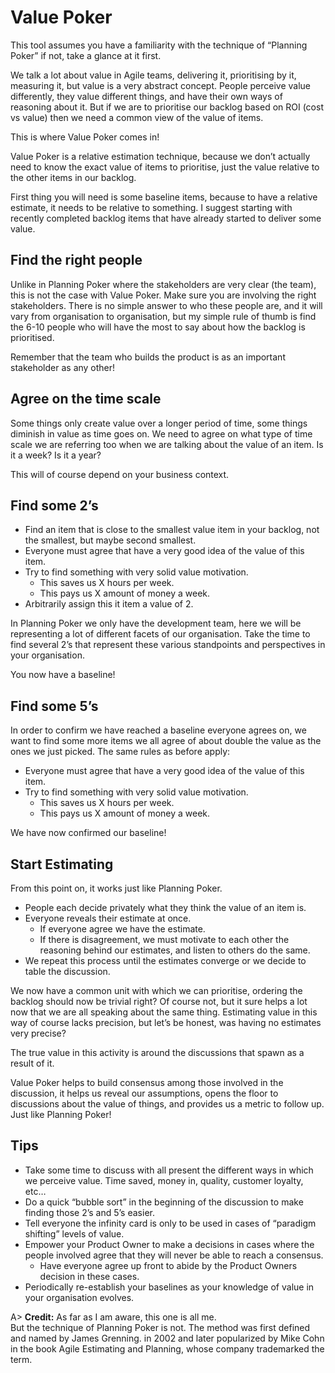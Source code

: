 # Value Poker

This tool assumes you have a familiarity with the technique of “Planning Poker” if not, take a glance at it first.

We talk a lot about value in Agile teams, delivering it, prioritising by it, measuring it, but value is a very abstract concept. People perceive value differently, they value different things, and have their own ways of reasoning about it. But if we are to prioritise our backlog based on ROI (cost vs value) then we need a common view of the value of items.

This is where Value Poker comes in!

Value Poker is a relative estimation technique, because we don’t actually need to know the exact value of items to prioritise, just the value relative to the other items in our backlog. 

First thing you will need is some baseline items, because to have a relative estimate, it needs to be relative to something. I suggest starting with recently completed backlog items that have already started to deliver some value.

## Find the right people

Unlike in Planning Poker where the stakeholders are very clear (the team), this is not the case with Value Poker. Make sure you are involving the right stakeholders. There is no simple answer to who these people are, and it will vary from organisation to organisation, but my simple rule of thumb is find the 6-10 people who will have the most to say about how the backlog is prioritised.

Remember that the team who builds the product is as an important stakeholder as any other!

## Agree on the time scale

Some things only create value over a longer period of time, some things diminish in value as time goes on. We need to agree on what type of time scale we are referring too when we are talking about the value of an item. Is it a week? Is it a year?

This will of course depend on your business context.

## Find some 2’s

- Find an item that is close to the smallest value item in your backlog, not the smallest, but maybe second smallest.
- Everyone must agree that have a very good idea of the value of this item.
- Try to find something with very solid value motivation.
  * This saves us X hours per week.
  * This pays us X amount of money a week.
- Arbitrarily assign this it item a value of 2.

In Planning Poker we only have the development team, here we will be representing a lot of different facets of our organisation. Take the time to find several 2’s that represent these various standpoints and perspectives in your organisation.

You now have a baseline!

## Find some 5’s

In order to confirm we have reached a baseline everyone agrees on, we want to find some more items we all agree of about double the value as the ones we just picked. The same rules as before apply:

- Everyone must agree that have a very good idea of the value of this item.
- Try to find something with very solid value motivation.
  * This saves us X hours per week.
  * This pays us X amount of money a week.

We have now confirmed our baseline!

## Start Estimating

From this point on, it works just like Planning Poker.

- People each decide privately what they think the value of an item is.
- Everyone reveals their estimate at once.
  * If everyone agree we have the estimate.
  * If there is disagreement, we must motivate to each other the reasoning behind our estimates, and listen to others do the same.
- We repeat this process until the estimates converge or we decide to table the discussion.

We now have a common unit with which we can prioritise, ordering the backlog should now be trivial right? Of course not, but it sure helps a lot now that we are all speaking about the same thing. Estimating value in this way of course lacks precision, but let’s be honest, was having no estimates very precise?

The true value in this activity is around the discussions that spawn as a result of it.

Value Poker helps to build consensus among those involved in the discussion, it helps us reveal our assumptions, opens the floor to discussions about the value of things, and provides us a metric to follow up. Just like Planning Poker!

## Tips
- Take some time to discuss with all present the different ways in which we perceive value. Time saved, money in, quality, customer loyalty, etc…
- Do a quick “bubble sort” in the beginning of the discussion to make finding those 2’s and 5’s easier.
- Tell everyone the infinity card is only to be used in cases of “paradigm shifting” levels of value.
- Empower your Product Owner to make a decisions in cases where the people involved agree that they will never be able to reach a consensus.
  * Have everyone agree up front to abide by the Product Owners decision in these cases.
- Periodically re-establish your baselines as your knowledge of value in your organisation evolves.

A> **Credit:** As far as I am aware, this one is all me.  
But the technique of Planning Poker is not. The method was first defined and named by James Grenning. in 2002 and later popularized by Mike Cohn in the book Agile Estimating and Planning, whose company trademarked the term.
